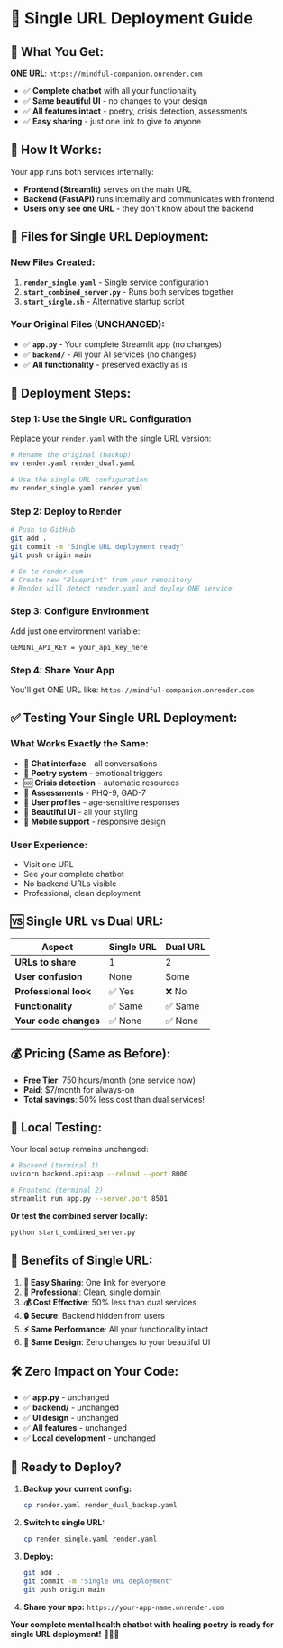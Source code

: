 # 🚀 Single URL Deployment Guide

## 🎯 **What You Get:**

**ONE URL**: `https://mindful-companion.onrender.com`
- ✅ **Complete chatbot** with all your functionality
- ✅ **Same beautiful UI** - no changes to your design
- ✅ **All features intact** - poetry, crisis detection, assessments
- ✅ **Easy sharing** - just one link to give to anyone

## 🔧 **How It Works:**

Your app runs both services internally:
- **Frontend (Streamlit)** serves on the main URL
- **Backend (FastAPI)** runs internally and communicates with frontend
- **Users only see one URL** - they don't know about the backend

## 📁 **Files for Single URL Deployment:**

### **New Files Created:**
1. **`render_single.yaml`** - Single service configuration
2. **`start_combined_server.py`** - Runs both services together
3. **`start_single.sh`** - Alternative startup script

### **Your Original Files (UNCHANGED):**
- ✅ **`app.py`** - Your complete Streamlit app (no changes)
- ✅ **`backend/`** - All your AI services (no changes)
- ✅ **All functionality** - preserved exactly as is

## 🚀 **Deployment Steps:**

### **Step 1: Use the Single URL Configuration**
Replace your `render.yaml` with the single URL version:

```bash
# Rename the original (backup)
mv render.yaml render_dual.yaml

# Use the single URL configuration
mv render_single.yaml render.yaml
```

### **Step 2: Deploy to Render**
```bash
# Push to GitHub
git add .
git commit -m "Single URL deployment ready"
git push origin main

# Go to render.com
# Create new "Blueprint" from your repository
# Render will detect render.yaml and deploy ONE service
```

### **Step 3: Configure Environment**
Add just one environment variable:
```
GEMINI_API_KEY = your_api_key_here
```

### **Step 4: Share Your App**
You'll get ONE URL like:
`https://mindful-companion.onrender.com`

## ✅ **Testing Your Single URL Deployment:**

### **What Works Exactly the Same:**
- 💬 **Chat interface** - all conversations
- 🌸 **Poetry system** - emotional triggers
- 🆘 **Crisis detection** - automatic resources
- 📝 **Assessments** - PHQ-9, GAD-7
- 👤 **User profiles** - age-sensitive responses
- 🎨 **Beautiful UI** - all your styling
- 📱 **Mobile support** - responsive design

### **User Experience:**
- Visit one URL
- See your complete chatbot
- No backend URLs visible
- Professional, clean deployment

## 🆚 **Single URL vs Dual URL:**

| Aspect | Single URL | Dual URL |
|--------|------------|----------|
| **URLs to share** | 1 | 2 |
| **User confusion** | None | Some |
| **Professional look** | ✅ Yes | ❌ No |
| **Functionality** | ✅ Same | ✅ Same |
| **Your code changes** | ✅ None | ✅ None |

## 💰 **Pricing (Same as Before):**

- **Free Tier**: 750 hours/month (one service now)
- **Paid**: $7/month for always-on
- **Total savings**: 50% less cost than dual services!

## 🔧 **Local Testing:**

Your local setup remains unchanged:
```bash
# Backend (terminal 1)
uvicorn backend.api:app --reload --port 8000

# Frontend (terminal 2)  
streamlit run app.py --server.port 8501
```

**Or test the combined server locally:**
```bash
python start_combined_server.py
```

## 🎉 **Benefits of Single URL:**

1. **👥 Easy Sharing**: One link for everyone
2. **💼 Professional**: Clean, single domain
3. **💰 Cost Effective**: 50% less than dual services
4. **🔒 Secure**: Backend hidden from users
5. **⚡ Same Performance**: All your functionality intact
6. **🎨 Same Design**: Zero changes to your beautiful UI

## 🛠️ **Zero Impact on Your Code:**

- ✅ **app.py** - unchanged
- ✅ **backend/** - unchanged  
- ✅ **UI design** - unchanged
- ✅ **All features** - unchanged
- ✅ **Local development** - unchanged

## 🚀 **Ready to Deploy?**

1. **Backup your current config:**
   ```bash
   cp render.yaml render_dual_backup.yaml
   ```

2. **Switch to single URL:**
   ```bash
   cp render_single.yaml render.yaml
   ```

3. **Deploy:**
   ```bash
   git add .
   git commit -m "Single URL deployment"
   git push origin main
   ```

4. **Share your app:**
   `https://your-app-name.onrender.com`

**Your complete mental health chatbot with healing poetry is ready for single URL deployment!** 🌸💙✨
